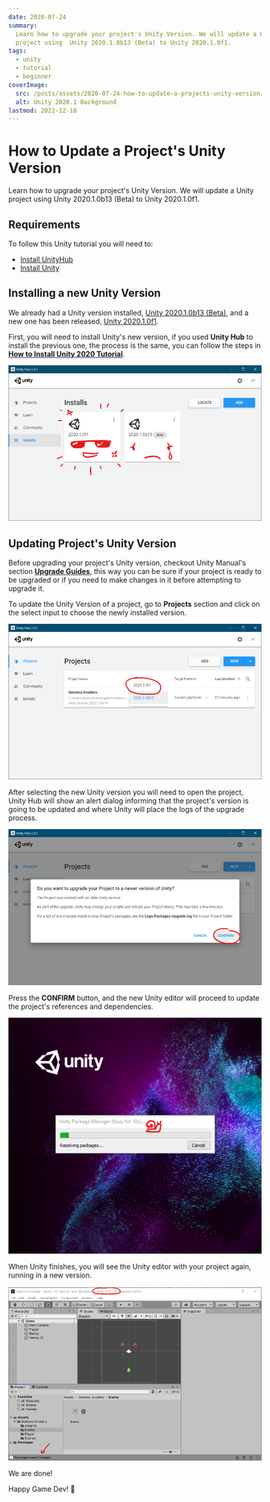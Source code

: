 ```yaml
---
date: 2020-07-24
summary:
  Learn how to upgrade your project's Unity Version. We will update a Unity
  project using  Unity 2020.1.0b13 (Beta) to Unity 2020.1.0f1.
tags:
  - unity
  - tutorial
  - beginner
coverImage:
  src: /posts/assets/2020-07-24-how-to-update-a-projects-unity-version/00-Unity_2020.1_Now_available.jpg
  alt: Unity 2020.1 Background
lastmod: 2022-12-18
---
```


# How to Update a Project's Unity Version

Learn how to upgrade your project's Unity Version. We will update a Unity project using Unity 2020.1.0b13 (Beta) to Unity 2020.1.0f1.

<!--more-->

## Requirements

To follow this Unity tutorial you will need to:

- [Install UnityHub](https://unity3d.com/es/get-unity/download)
- [Install Unity](./how-to-install-unity-2020.md)

## Installing a new Unity Version

We already had a Unity version installed, [Unity 2020.1.0b13 (Beta)](https://blogs.unity3d.com/es/2020/03/17/unity-2020-1-beta-is-now-available-for-feedback/), and a new one has been released, [Unity 2020.1.0f1](https://blogs.unity3d.com/es/2020/07/23/unity-2020-1-is-now-available/).

First, you will need to install Unity's new version, if you used **Unity Hub** to install the previous one, the process is the same, you can follow the steps in [**How to Install Unity 2020 Tutorial**](../_posts/2020-07-02-how-to-install-unity-2020.md).

![01-Unity_Hub_Installs_with_new_version_installed](/posts/assets/2020-07-24-how-to-update-a-projects-unity-version/01-Unity_Hub_Installs_with_new_version_installed.png)

## Updating Project's Unity Version

Before upgrading your project's Unity version, checkout Unity Manual's section [**Upgrade Guides**](https://docs.unity3d.com/2020.1/Documentation/Manual/UpgradeGuides.html), this way you can be sure if your project is ready to be upgraded or if you need to make changes in it before attempting to upgrade it.

To update the Unity Version of a project, go to **Projects** section and click on the select input to choose the newly installed version.

![02-Unity_Hub_Project_Unity_version_selection](/posts/assets/2020-07-24-how-to-update-a-projects-unity-version/02-Unity_Hub_Project_Unity_version_selection.png)

After selecting the new Unity version you will need to open the project, Unity Hub will show an alert dialog informing that the project's version is going to be updated and where Unity will place the logs of the upgrade process.

![03-Unity_Hub_Project_Unity_version_upgrade_alert](/posts/assets/2020-07-24-how-to-update-a-projects-unity-version/03-Unity_Hub_Project_Unity_version_upgrade_alert.png)

Press the **CONFIRM** button, and the new Unity editor will proceed to update the project's references and dependencies.

![04-Unity_Project_open_in_progress](/posts/assets/2020-07-24-how-to-update-a-projects-unity-version/04-Unity_Project_open_in_progress.png)

When Unity finishes, you will see the Unity editor with your project again, running in a new version.

![05-Unity_Project_opened](/posts/assets/2020-07-24-how-to-update-a-projects-unity-version/05-Unity_Project_opened.png)

We are done!

Happy Game Dev! :space_invader:

